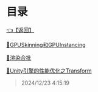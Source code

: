 # 目录  


[👈【返回】](/__Catalog__/Unity笔记/__Catalog__Unity笔记)  


[📁GPUSkinning和GPUInstancing](/__Catalog__/Unity笔记/Unity游戏优化/GPUSkinning和GPUInstancing/__Catalog__GPUSkinning和GPUInstancing)  

[📁渲染合批](/__Catalog__/Unity笔记/Unity游戏优化/渲染合批/__Catalog__渲染合批)  

[📜Unity引擎的性能优化之Transform](/Unity笔记/Unity游戏优化/Unity引擎的性能优化之Transform.txt)  







> 2024/12/23 4:15:19
